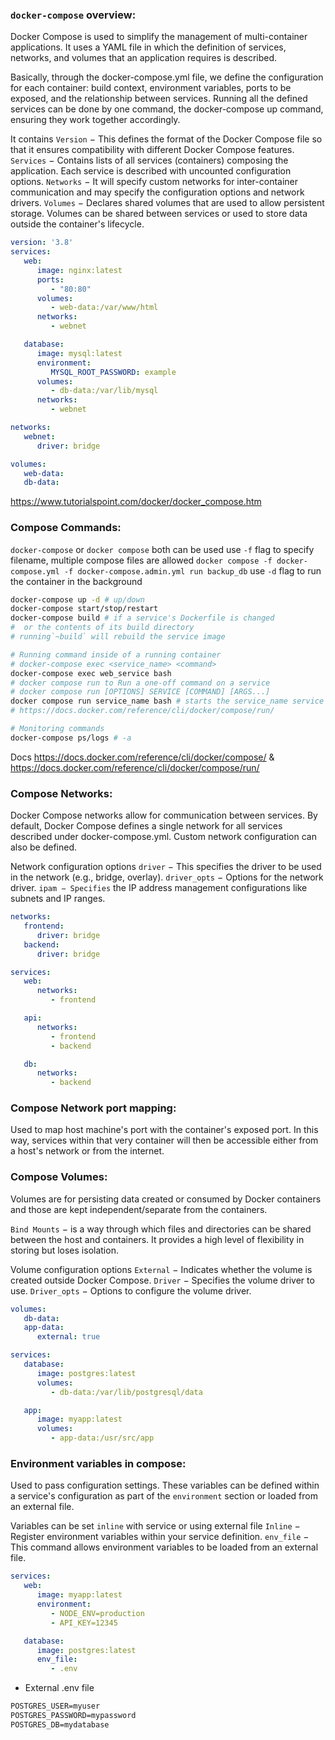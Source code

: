 ### `docker-compose` overview:
Docker Compose is used to simplify the management of multi-container applications. It uses a YAML file in which the definition of services, networks, and volumes that an application requires is described.

Basically, through the docker-compose.yml file, we define the configuration for each container: build context, environment variables, ports to be exposed, and the relationship between services. Running all the defined services can be done by one command, the docker-compose up command, ensuring they work together accordingly. 

It contains
`Version` − This defines the format of the Docker Compose file so that it ensures compatibility with different Docker Compose features.
`Services` − Contains lists of all services (containers) composing the application. Each service is described with uncounted configuration options.
`Networks` − It will specify custom networks for inter-container communication and may specify the configuration options and network drivers.
`Volumes` − Declares shared volumes that are used to allow persistent storage. Volumes can be shared between services or used to store data outside the container's lifecycle.

```yaml
version: '3.8'
services:
   web:
      image: nginx:latest
      ports:
         - "80:80"
      volumes:
         - web-data:/var/www/html
      networks:
         - webnet

   database:
      image: mysql:latest
      environment:
         MYSQL_ROOT_PASSWORD: example
      volumes:
         - db-data:/var/lib/mysql
      networks:
         - webnet

networks:
   webnet:
      driver: bridge

volumes:
   web-data:
   db-data:
```

https://www.tutorialspoint.com/docker/docker_compose.htm

### Compose Commands:
`docker-compose` or `docker compose` both can be used
use `-f` flag to specify filename, multiple compose files are allowed
`docker compose -f docker-compose.yml -f docker-compose.admin.yml run backup_db`
use `-d` flag to run the container in the background

```sh
docker-compose up -d # up/down
docker-compose start/stop/restart
docker-compose build # if a service's Dockerfile is changed
#  or the contents of its build directory
# running`~build` will rebuild the service image

# Running command inside of a running container
# docker-compose exec <service_name> <command>
docker-compose exec web_service bash
# docker compose run to Run a one-off command on a service
# docker compose run [OPTIONS] SERVICE [COMMAND] [ARGS...]
docker compose run service_name bash # starts the service_name service and runs bash as its command
# https://docs.docker.com/reference/cli/docker/compose/run/

# Monitoring commands
docker-compose ps/logs # -a
```

Docs https://docs.docker.com/reference/cli/docker/compose/
& https://docs.docker.com/reference/cli/docker/compose/run/

### Compose Networks:
Docker Compose networks allow for communication between services. By default, Docker Compose defines a single network for all services described under docker-compose.yml. Custom network configuration can also be defined.

Network configuration options
`driver` − This specifies the driver to be used in the network (e.g., bridge, overlay).
`driver_opts` − Options for the network driver.
`ipam − Specifies` the IP address management configurations like subnets and IP ranges.

```yaml
networks:
   frontend:
      driver: bridge
   backend:
      driver: bridge

services:
   web:
      networks:
         - frontend

   api:
      networks:
         - frontend
         - backend

   db:
      networks:
         - backend
```

### Compose Network port mapping:
Used to map host machine's port with the container's exposed port. In this way, services within that very container will then be accessible either from a host's network or from the internet.

### Compose Volumes:
Volumes are for persisting data created or consumed by Docker containers and those are kept independent/separate from the containers.

`Bind Mounts` − is a way through which files and directories can be shared between the host and containers. It provides a high level of flexibility in storing but loses isolation.

Volume configuration options
`External` − Indicates whether the volume is created outside Docker Compose.
`Driver` − Specifies the volume driver to use.
`Driver_opts` − Options to configure the volume driver.

```yaml
volumes:
   db-data:
   app-data:
      external: true

services:
   database:
      image: postgres:latest
      volumes:
         - db-data:/var/lib/postgresql/data

   app:
      image: myapp:latest
      volumes:
         - app-data:/usr/src/app
```

### Environment variables in compose:
Used to pass configuration settings. These variables can be defined within a service's configuration as part of the `environment` section or loaded from an external file.

Variables can be set `inline` with service or using external file
`Inline` − Register environment variables within your service definition.
`env_file` − This command allows environment variables to be loaded from an external file.

```yaml
services:
   web:
      image: myapp:latest
      environment:
         - NODE_ENV=production
         - API_KEY=12345

   database:
      image: postgres:latest
      env_file:
         - .env
```

* External .env file

```txt
POSTGRES_USER=myuser
POSTGRES_PASSWORD=mypassword
POSTGRES_DB=mydatabase
```